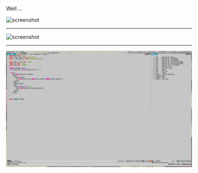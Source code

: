 Well ...

![screenshot](./.screenshots/screenshot-20170913-015839.png?raw=true)

---

![screenshot](./.screenshots/screenshot-20170915-115632.png?raw=true)

---

![screenshot](./.screenshots/screenshot-20170922-154826.png?raw=true)
